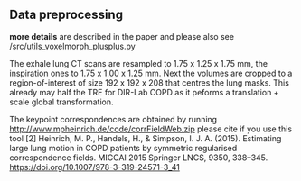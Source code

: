 ## Data preprocessing 
**more details** are described in the paper and please also see /src/utils_voxelmorph_plusplus.py 

The exhale lung CT scans are resampled to 1.75 x 1.25 x 1.75 mm, the inspiration ones to 1.75 x 1.00 x 1.25 mm. Next the volumes are cropped to a region-of-interest of size 192 x 192 x 208 that centres the lung masks. This already may half the TRE for DIR-Lab COPD as it peforms a translation + scale global transformation.

The keypoint correspondences are obtained by running http://www.mpheinrich.de/code/corrFieldWeb.zip please cite if you use this tool
[2] Heinrich, M. P., Handels, H., & Simpson, I. J. A. (2015). Estimating large lung motion in COPD patients by symmetric regularised correspondence fields. MICCAI 2015 Springer LNCS, 9350, 338–345. https://doi.org/10.1007/978-3-319-24571-3_41



